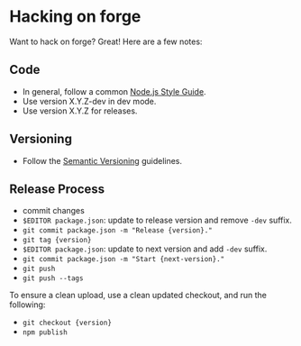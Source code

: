 Hacking on forge
================

Want to hack on forge? Great! Here are a few notes:

Code
----

* In general, follow a common [Node.js Style Guide][].
* Use version X.Y.Z-dev in dev mode.
* Use version X.Y.Z for releases.

Versioning
----------

* Follow the [Semantic Versioning][] guidelines.

Release Process
---------------

* commit changes
* `$EDITOR package.json`: update to release version and remove `-dev` suffix.
* `git commit package.json -m "Release {version}."`
* `git tag {version}`
* `$EDITOR package.json`: update to next version and add `-dev` suffix.
* `git commit package.json -m "Start {next-version}."`
* `git push`
* `git push --tags`

To ensure a clean upload, use a clean updated checkout, and run the following:

* `git checkout {version}`
* `npm publish`

[Node.js Style Guide]: http://nodeguide.com/style.html
[jshint]: http://www.jshint.com/install/
[Semantic Versioning]: http://semver.org/
